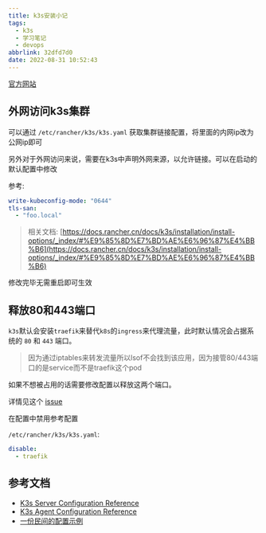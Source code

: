 ```yaml
---
title: k3s安装小记
tags:
  - k3s
  - 学习笔记
  - devops
abbrlink: 32dfd7d0
date: 2022-08-31 10:52:43
---
```


[官方网站](https://k3s.io/)

## 外网访问k3s集群

可以通过 `/etc/rancher/k3s/k3s.yaml` 获取集群链接配置，将里面的内网ip改为公网ip即可

另外对于外网访问来说，需要在k3s中声明外网来源，以允许链接。可以在启动的默认配置中修改

参考:
```yaml
write-kubeconfig-mode: "0644"
tls-san:
  - "foo.local"
```

> 相关文档: [https://docs.rancher.cn/docs/k3s/installation/install-options/_index/#%E9%85%8D%E7%BD%AE%E6%96%87%E4%BB%B6](https://docs.rancher.cn/docs/k3s/installation/install-options/_index/#%E9%85%8D%E7%BD%AE%E6%96%87%E4%BB%B6)


修改完毕无需重启即可生效

## 释放80和443端口

`k3s`默认会安装`traefik`来替代`k8s`的`ingress`来代理流量，此时默认情况会占据系统的 `80` 和 `443` 端口。
> 因为通过iptables来转发流量所以lsof不会找到该应用，因为接管80/443端口的是service而不是traefik这个pod

如果不想被占用的话需要修改配置以释放这两个端口。

详情见这个 [issue](https://github.com/k3s-io/k3s/issues/2403)

在配置中禁用参考配置

`/etc/rancher/k3s/k3s.yaml`:
```yaml
disable:
  - traefik
```

## 参考文档

- [K3s Server Configuration Reference](https://rancher.com/docs/k3s/latest/en/installation/install-options/server-config/)
- [K3s Agent Configuration Reference](https://rancher.com/docs/k3s/latest/en/installation/install-options/agent-config/)
- [一份民间的配置示例](https://wener.me/notes/devops/kubernetes/distro/k3s-conf)

